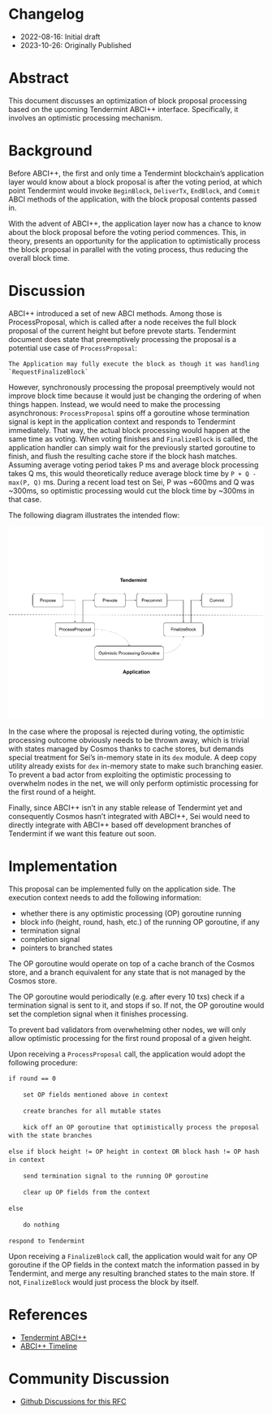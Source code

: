 # Changelog

- 2022-08-16: Initial draft
- 2023-10-26: Originally Published

# Abstract

This document discusses an optimization of block proposal processing based on
the upcoming Tendermint ABCI++ interface. Specifically, it involves an optimistic
processing mechanism.

# Background

Before ABCI++, the first and only time a Tendermint blockchain’s application layer
would know about a block proposal is after the voting period, at which point Tendermint
would invoke `BeginBlock`, `DeliverTx`, `EndBlock`, and `Commit` ABCI methods of
the application, with the block proposal contents passed in.

With the advent of ABCI++, the application layer now has a chance to know about the
block proposal before the voting period commences. This, in theory, presents an
opportunity for the application to optimistically process the block proposal in
parallel with the voting process, thus reducing the overall block time.

# Discussion

ABCI++ introduced a set of new ABCI methods. Among those is ProcessProposal, which is
called after a node receives the full block proposal of the current height but before
prevote starts. Tendermint document does state that preemptively processing the proposal
is a potential use case of `ProcessProposal`:

```
The Application may fully execute the block as though it was handling `RequestFinalizeBlock`
```

However, synchronously processing the proposal preemptively would not improve block time
because it would just be changing the ordering of when things happen. Instead, we would
need to make the processing asynchronous: `ProcessProposal` spins off a goroutine whose
termination signal is kept in the application context and responds to Tendermint immediately.
That way, the actual block processing would happen at the same time as voting. When voting
finishes and `FinalizeBlock` is called, the application handler can simply wait for the
previously started goroutine to finish, and flush the resulting cache store if the block
hash matches. Assuming average voting period takes P ms and average block processing takes
Q ms, this would theoretically reduce average block time by `P + Q - max(P, Q)` ms. During
a recent load test on Sei, P was ~600ms and Q was ~300ms, so optimistic processing would
cut the block time by ~300ms in that case.

The following diagram illustrates the intended flow:

![tendermint.png](tendermint.png)

In the case where the proposal is rejected during voting, the optimistic processing outcome
obviously needs to be thrown away, which is trivial with states managed by Cosmos thanks to
cache stores, but demands special treatment for Sei’s in-memory state in its `dex` module. A
deep copy utility already exists for `dex` in-memory state to make such branching easier. To
prevent a bad actor from exploiting the optimistic processing to overwhelm nodes in the net,
we will only perform optimistic processing for the first round of a height.

Finally, since ABCI++ isn’t in any stable release of Tendermint yet and consequently Cosmos
hasn’t integrated with ABCI++, Sei would need to directly integrate with ABCI++ based off
development branches of Tendermint if we want this feature out soon.

# Implementation

This proposal can be implemented fully on the application side. The execution context needs to
add the following information:

- whether there is any optimistic processing (OP) goroutine running
- block info (height, round, hash, etc.) of the running OP goroutine, if any
- termination signal
- completion signal
- pointers to branched states

The OP goroutine would operate on top of a cache branch of the Cosmos store, and a branch
equivalent for any state that is not managed by the Cosmos store.

The OP goroutine would periodically (e.g. after every 10 txs) check if a termination signal is sent
to it, and stops if so. If not, the OP goroutine would set the completion signal when it finishes
processing.

To prevent bad validators from overwhelming other nodes, we will only allow optimistic processing
for the first round proposal of a given height.

Upon receiving a `ProcessProposal` call, the application would adopt the following procedure:

```
if round == 0

    set OP fields mentioned above in context

    create branches for all mutable states

    kick off an OP goroutine that optimistically process the proposal with the state branches

else if block height != OP height in context OR block hash != OP hash in context

    send termination signal to the running OP goroutine

    clear up OP fields from the context

else

    do nothing

respond to Tendermint
```

Upon receiving a `FinalizeBlock` call, the application would wait for any OP goroutine if the OP
fields in the context match the information passed in by Tendermint, and merge any resulting branched
states to the main store. If not, `FinalizeBlock` would just process the block by itself.

# References

- [Tendermint ABCI++](https://docs.tendermint.com/master/spec/abci++/abci++_methods.html#new-methods-introduced-in-abci)
- [ABCI++ Timeline](https://blog.cosmos.network/the-tendermint-council-and-the-path-to-delivering-abci-d6deb9e0fc7f)

# Community Discussion

- [Github Discussions for this RFC](https://github.com/sei-protocol/rfc/discussions/1)
